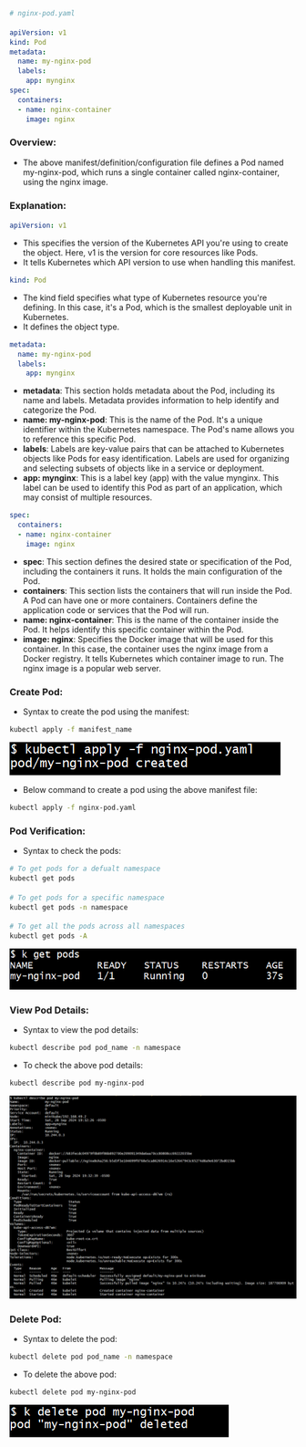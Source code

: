 ```yaml
# nginx-pod.yaml

apiVersion: v1
kind: Pod
metadata:
  name: my-nginx-pod
  labels:
    app: mynginx
spec:
  containers:
  - name: nginx-container
    image: nginx
```

### Overview:
- The above manifest/definition/configuration file defines a Pod named my-nginx-pod, which runs a single container called nginx-container, using the nginx image. 

### Explanation:

```yaml
apiVersion: v1
```
- This specifies the version of the Kubernetes API you're using to create the object. Here, v1 is the version for core resources like Pods.
- It tells Kubernetes which API version to use when handling this manifest.

```yaml
kind: Pod
```
- The kind field specifies what type of Kubernetes resource you're defining. In this case, it's a Pod, which is the smallest deployable unit in Kubernetes.  
- It defines the object type.

```yaml
metadata:
  name: my-nginx-pod
  labels:
    app: mynginx
```
- **metadata**: This section holds metadata about the Pod, including its name and labels. Metadata provides information to help identify and categorize the Pod.
- **name: my-nginx-pod**: This is the name of the Pod. It's a unique identifier within the Kubernetes namespace. The Pod's name allows you to reference this specific Pod.  
- **labels**: Labels are key-value pairs that can be attached to Kubernetes objects like Pods for easy identification. Labels are used for organizing and selecting subsets of objects like in a service or deployment.
- **app: mynginx**: This is a label key (app) with the value mynginx. This label can be used to identify this Pod as part of an application, which may consist of multiple resources.

```yaml
spec:
  containers:
  - name: nginx-container
    image: nginx
```
- **spec**: This section defines the desired state or specification of the Pod, including the containers it runs. It holds the main configuration of the Pod. 
- **containers**: This section lists the containers that will run inside the Pod. A Pod can have one or more containers. Containers define the application code or services that the Pod will run. 
- **name: nginx-container**: This is the name of the container inside the Pod. It helps identify this specific container within the Pod.  
- **image: nginx**: Specifies the Docker image that will be used for this container. In this case, the container uses the nginx image from a Docker registry. It tells Kubernetes which container image to run. The nginx image is a popular web server.

### Create Pod:
- Syntax to create the pod using the manifest:
```bash
kubectl apply -f manifest_name
```

![screenshot](https://github.com/saimanasak/kubernetes/blob/main/pods/pod-nginx/images/create_pod.png)

- Below command to create a pod using the above manifest file:
```bash
kubectl apply -f nginx-pod.yaml
```

### Pod Verification:
- Syntax to check the pods:
```bash
# To get pods for a defualt namespace
kubectl get pods

# To get pods for a specific namespace
kubectl get pods -n namespace

# To get all the pods across all namespaces
kubectl get pods -A
```

![screenshot](https://github.com/saimanasak/kubernetes/blob/main/pods/pod-nginx/images/get_pods.png)

### View Pod Details:
- Syntax to view the pod details:
```bash
kubectl describe pod pod_name -n namespace
```

- To check the above pod details:
```bash
kubectl describe pod my-nginx-pod
```

![screenshot](https://github.com/saimanasak/kubernetes/blob/main/pods/pod-nginx/images/describe_pod.png)

### Delete Pod:
- Syntax to delete the pod:
```bash
kubectl delete pod pod_name -n namespace
```

- To delete the above pod:
```bash
kubectl delete pod my-nginx-pod
```

![screenshot](https://github.com/saimanasak/kubernetes/blob/main/pods/pod-nginx/images/delete_pod.png)